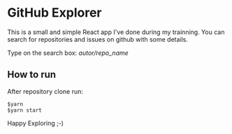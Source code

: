 # GitHub Explorer

This is a small and simple React app I've done during my trainning.
You can search for repositories and issues on github with some details.

Type on the search box: *autor/repo_name*


## How to run

After repository clone run:
~~~
$yarn
$yarn start
~~~

Happy Exploring ;-)
